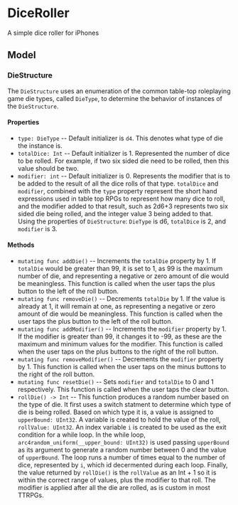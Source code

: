 # DiceRoller
A simple dice roller for iPhones

## Model
### DieStructure
The `DieStructure` uses an enumeration of the common table-top roleplaying game die types, called `DieType`, to determine the behavior of instances of the `DieStructure`.

#### Properties
- `type: DieType` -- Default initializer is `d4`. This denotes what type of die the instance is.
- `totalDice: Int` -- Default initializer is 1. Represented the number of dice to be rolled. For example, if two six sided die need to be rolled, then this value should be two.
- `modifier: int` -- Default initializer is 0. Represents the modifier that is to be added to the result of all the dice rolls of that type. `totalDice` and `modifier`, combined with the `type` property represent the short hand expressions used in table top RPGs to represent how many dice to roll, and the modifier added to that result, such as 2d6+3 represents two six sided die being rolled, and the integer value 3 being added to that. Using the properties of `DieStructure`: `DieType` is d6, `totalDice` is 2, and `modifier` is 3.

#### Methods
- `mutating func addDie()` -- Increments the `totalDie` property by 1. If `totalDie` would be greater than 99, it is set to 1, as 99 is the maximum number of die, and representing a negative or zero amount of die would be meaningless. This function is called when the user taps the plus button to the left of the roll button.
- `mutating func removeDie()` -- Decrements `totalDie` by 1. If the value is already at 1, it will remain at one, as representing a negative or zero amount of die would be meaningless. This function is called when the user taps the plus button to the left of the roll button.
- `mutating func addModifier()` -- Increments the `modifier` property by 1. If the modifier is greater than 99, it changes it to -99, as these are the maximum and minimum values for the modifier. This function is called when the user taps on the plus buttons to the right of the roll button.
- `mutating func removeModifier()` -- Decrements the `modifier` property by 1. This function is called when the user taps on the minus buttons to the right of the roll button.
- `mutating func resetDie()` -- Sets `modifier` and `totalDie` to 0 and 1 respectively. This function is called when the user taps the clear button.
- `rollDie() -> Int` -- This function produces a random number based on the type of die. It first uses a switch statment to determine which type of die is being rolled. Based on which type it is, a value is assigned to `upperBound: UInt32`. A variable is created to hold the value of the roll, `rollValue: UInt32`. An index variable `i` is created to be used as the exit condition for a while loop. In the while loop, `arc4random_uniform(__upper_bound: UInt32)` is used passing `upperBound` as its argument to generate a random number between 0 and the value of `upperBound`. The loop runs a number of times equal to the number of dice, represented by `i`, which id decermented during each loop. Finally, the value returned by `rollDie()` is the `rollValue` as an Int + 1 so it is within the correct range of values, plus the modifier to that roll. The modifier is applied after all the die are rolled, as is custom in most TTRPGs.


